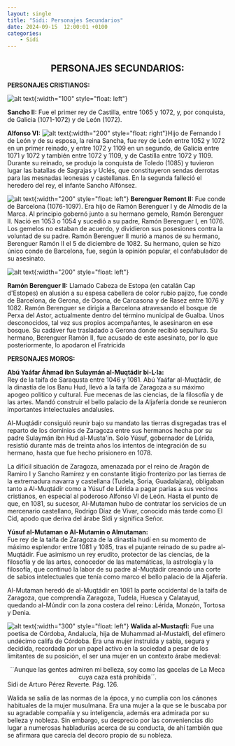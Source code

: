 ```yaml
---
layout: single
title: "Sidi: Personajes Secundarios"
date: 2024-09-15  12:00:01 +0100
categories: 
    - Sidi
---
```



<center><h2>PERSONAJES SECUNDARIOS:</h2></center>



**PERSONAJES CRISTIANOS:**

![alt text](</assets/img/sidi 8.jpg>){:width="100" style="float: left"}

**Sancho II:** 
Fue el primer rey de Castilla, entre 1065 y 1072, y, por conquista, 
de Galicia (1071-1072) y de León (1072).                                                                               



**Alfonso VI:** 
![alt text](</assets/img/sidi 9.jpg>){:width="200" style="float: right"}Hijo de 
Fernando I de León y de su esposa, la reina Sancha, fue rey de 
León entre 1052 y 1072 en un primer reinado, y entre 1072 y 1109 en un segundo, de 
Galicia entre 1071 y 1072 y también entre 1072 y 1109, y de Castilla entre
1072 y 1109. Durante su reinado, se produjo la conquista de Toledo (1085) y tuvieron 
lugar las batallas de Sagrajas y Uclés, que constituyeron sendas derrotas para las 
mesnadas leonesas y castellanas. En la segunda falleció el heredero del rey, el 
infante Sancho Alfónsez.




![alt text](</assets/img/sidi 10.jpg>){:width="200" style="float: left"}
**Berenguer Remont II:** 
Fue conde de Barcelona (1076-1097). Era hijo de Ramón 
Berenguer I y de Almodis de la Marca. Al principio gobernó junto a su hermano gemelo, 
Ramón Berenguer II. Nació en 1053 o 1054 y sucedió a su padre, Ramón Berenguer I, 
en 1076. Los gemelos no estaban de acuerdo, y dividieron sus posesiones contra la 
voluntad de su padre. Ramón Berenguer II murió a manos de su hermano, Berenguer Ramón 
II el 5 de diciembre de 1082. Su hermano, quien se hizo único conde de Barcelona, fue, 
según la opinión popular,  el confabulador de su asesinato.



![alt text](</assets/img/sidi 11.jpg>){:width="200" style="float: left"}

**Ramón Berenguer II:** 
Llamado Cabeza de Estopa (en catalán Cap d'Estopes) en alusión 
a su espesa cabellera de color rubio pajizo, fue conde de Barcelona, de Gerona, de 
Osona, de Carcasona y de Rasez entre 1076 y 1082.  Ramón Berenguer se dirigía a 
Barcelona atravesando el bosque de Perxa del Astor, actualmente dentro del término 
municipal de Gualba. Unos desconocidos, tal vez sus propios acompañantes, le 
asesinaron en ese bosque. Su cadáver fue trasladado a Gerona donde recibió sepultura. 
Su hermano, Berenguer Ramón II, fue acusado de este asesinato, por lo que 
posteriormente, lo apodaron el Fratricida


**PERSONAJES MOROS:**


**Abú Yaáfar Áhmad ibn Sulaymán al-Muqtádir bi-L·la:**  
Rey de la taifa de Saraqusta entre 1046 y 1081. Abú Yaáfar al-Muqtádir, de la dinastía 
de los Banu Hud, llevó a la taifa de Zaragoza a su máximo apogeo político y cultural. 
Fue mecenas de las ciencias, de la filosofía y de las artes. Mandó construir el bello 
palacio de la  Aljafería donde se reunieron importantes intelectuales andalusíes.


Al-Muqtádir consiguió reunir bajo su mandato las tierras disgregadas tras el reparto 
de los dominios de Zaragoza entre sus hermanos hecha por su padre Sulaymán ibn Hud 
al-Musta'in. Solo Yúsuf, gobernador de Lérida, resistió durante más de treinta años 
los intentos de integración de su hermano, hasta que fue hecho prisionero en 1078.  


La difícil situación de Zaragoza, amenazada por el reino de Aragón de Ramiro I y 
Sancho Ramírez y en constante litigio fronterizo por las tierras de la extremadura 
navarra y castellana (Tudela, Soria, Guadalajara), obligaban tanto a Al-Muqtádir como 
a Yúsuf de Lérida a pagar parias a sus vecinos cristianos, en especial al poderoso 
Alfonso VI de León. Hasta el punto de que, en 1081, su sucesor, Al-Mutaman hubo de 
contratar los servicios de un mercenario castellano, Rodrigo Díaz de Vivar, conocido 
más tarde como El Cid, apodo que deriva del árabe Sidi y significa Señor.


**Yúsuf al-Mutaman o Al-Mutamin o Almutaman:**   
Fue rey de la taifa de Zaragoza de la 
dinastía hudí en su momento de máximo esplendor  entre 1081 y 1085, tras el pujante 
reinado de su padre al-Muqtádir. Fue asimismo un rey erudito, protector de las 
ciencias, de la filosofía y de las artes, conocedor de las matemáticas, la astrología 
y la filosofía, que continuó la labor de su padre al-Muqtádir creando una corte de 
sabios intelectuales que tenía como marco el bello palacio de la Aljafería.


Al-Mutaman heredó de al-Muqtádir en 1081 la parte occidental de la taifa de Zaragoza, 
que comprendía Zaragoza, Tudela, Huesca y Calatayud, quedando al-Múndir con la zona 
costera del reino: Lérida, Monzón, Tortosa y Denia.


![alt text](</assets/img/sidi 13.jpg>){:width="300" style="float: left"}
**Walida al-Mustaqfi:** 
Fue una poetisa de Córdoba, Andalucía, hija de Muhammad 
al-Mustakfi, del efímero undécimo califa de Córdoba. Era una mujer instruida y sabia, 
segura y decidida, recordada por un papel activo en la sociedad a pesar de los 
limitantes de su posición, el ser una mujer en un contexto árabe medieval:

<center>´´Aunque las gentes admiren mi belleza, 
soy como las gacelas de La Meca
cuya caza está prohibida´´.</center> 
Sidi  de Arturo Pérez Reverte.  Pág. 126.

Walida se salía de las normas de la época, y no cumplía con los cánones habituales de 
la mujer musulmana. Era una mujer a la que se le buscaba por su agradable compañía y 
su inteligencia, además era admirada por su belleza y nobleza. Sin embargo, su 
desprecio por las conveniencias dio lugar a numerosas habladurías acerca de su 
conducta, de ahí también que se afirmara que carecía del decoro propio de su nobleza.









